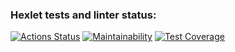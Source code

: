 ### Hexlet tests and linter status:
[![Actions Status](https://github.com/pitmak/frontend-project-46/workflows/hexlet-check/badge.svg)](https://github.com/pitmak/frontend-project-46/actions)
[![Maintainability](https://api.codeclimate.com/v1/badges/7c29ce8d5b4138cdfe65/maintainability)](https://codeclimate.com/github/pitmak/frontend-project-46/maintainability)
[![Test Coverage](https://api.codeclimate.com/v1/badges/7c29ce8d5b4138cdfe65/test_coverage)](https://codeclimate.com/github/pitmak/frontend-project-46/test_coverage)